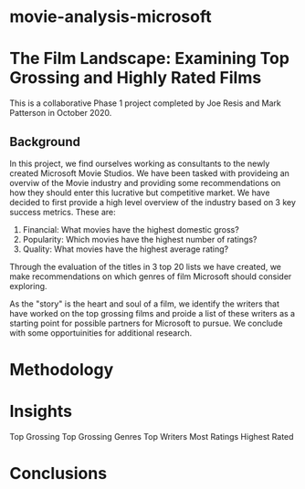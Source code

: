 # movie-analysis-microsoft


# The Film Landscape: Examining Top Grossing and Highly Rated Films
This is a collaborative Phase 1 project completed by Joe Resis and Mark Patterson in October 2020.


## Background
In this project, we find ourselves working as consultants to the newly created Microsoft Movie Studios. We have been tasked with provideing an overviw of the Movie industry and providing some recommendations on how they should enter this lucrative but competitive market. We have decided to first provide a high level overview of the industry based on 3 key success metrics. These are: 

1. Financial: What movies have the highest domestic gross? 
2. Popularity: Which movies have the highest number of ratings?
3. Quality: What movies have the highest average rating? 

Through the evaluation of the titles in 3 top 20 lists we have created, we make recommendations on which genres of film Microsoft should consider exploring. 

As the "story" is the heart and soul of a film, we identify the writers that have worked on the top grossing films and proide a list of these writers as a starting point for possible partners for Microsoft to pursue. We conclude with some opportuinities for additional research. 


# Methodology



# Insights
Top Grossing
Top Grossing Genres
Top Writers
Most Ratings
Highest Rated

# Conclusions

